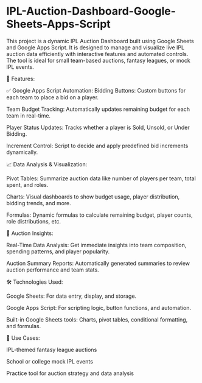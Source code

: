 # IPL-Auction-Dashboard-Google-Sheets-Apps-Script

This project is a dynamic IPL Auction Dashboard built using Google Sheets and Google Apps Script. It is designed to manage and visualize live IPL auction data efficiently with interactive features and automated controls. The tool is ideal for small team-based auctions, fantasy leagues, or mock IPL events.

🚀 Features:

✅ Google Apps Script Automation:
Bidding Buttons: Custom buttons for each team to place a bid on a player.

Team Budget Tracking: Automatically updates remaining budget for each team in real-time.

Player Status Updates: Tracks whether a player is Sold, Unsold, or Under Bidding.

Increment Control: Script to decide and apply predefined bid increments dynamically.

📈 Data Analysis & Visualization:

Pivot Tables: Summarize auction data like number of players per team, total spent, and roles.

Charts: Visual dashboards to show budget usage, player distribution, bidding trends, and more.

Formulas: Dynamic formulas to calculate remaining budget, player counts, role distributions, etc.

🧠 Auction Insights:

Real-Time Data Analysis: Get immediate insights into team composition, spending patterns, and player popularity.

Auction Summary Reports: Automatically generated summaries to review auction performance and team stats.

🛠️ Technologies Used:

Google Sheets: For data entry, display, and storage.

Google Apps Script: For scripting logic, button functions, and automation.

Built-in Google Sheets tools: Charts, pivot tables, conditional formatting, and formulas.

📌 Use Cases:

IPL-themed fantasy league auctions

School or college mock IPL events

Practice tool for auction strategy and data analysis


